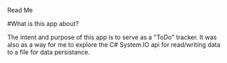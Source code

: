 Read Me

#What is this app about?

The intent and purpose of this app is to serve as a "ToDo" tracker.
It was also as a way for me to explore the C# System.IO api for read/writing  data to a file 
for data persistance.

